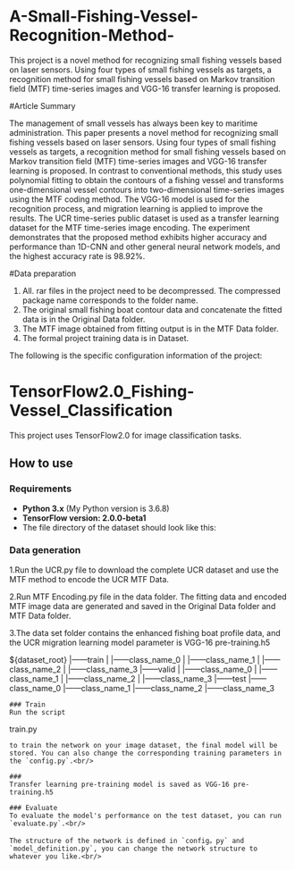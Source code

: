 # A-Small-Fishing-Vessel-Recognition-Method-
This project is a novel method for recognizing small fishing vessels based on laser sensors. Using four types of small fishing vessels as targets, a recognition method for small fishing vessels based on Markov transition field (MTF) time-series images and VGG-16 transfer learning is proposed. 

#Article Summary

The management of small vessels has always been key to maritime administration. This paper presents a novel method for recognizing small fishing vessels based on laser sensors. Using four types of small fishing vessels as targets, a recognition method for small fishing vessels based on Markov transition field (MTF) time-series images and VGG-16 transfer learning is proposed. In contrast to conventional methods, this study uses polynomial fitting to obtain the contours of a fishing vessel and transforms one-dimensional vessel contours into two-dimensional time-series images using the MTF coding method. The VGG-16 model is used for the recognition process, and migration learning is applied to improve the results. The UCR time-series public dataset is used as a transfer learning dataset for the MTF time-series image encoding. The experiment demonstrates that the proposed method exhibits higher accuracy and performance than 1D-CNN and other general neural network models, and the highest accuracy rate is 98.92%.

#Data preparation
1. All. rar files in the project need to be decompressed. The compressed package name corresponds to the folder name.
1. The original small fishing boat contour data and concatenate the fitted data is in the Original Data folder.
3. The MTF image obtained from fitting output is in the MTF Data folder.
4. The formal project training data is in Dataset.


The following is the specific configuration information of the project:
# TensorFlow2.0_Fishing-Vessel_Classification
This project uses TensorFlow2.0 for image classification tasks.

## How to use
### Requirements
+ **Python 3.x** (My Python version is 3.6.8)<br/>
+ **TensorFlow version: 2.0.0-beta1**<br/> 
+ The file directory of the dataset should look like this: <br/>

### Data generation
1.Run the UCR.py file to download the complete UCR dataset and use the MTF method to encode the  UCR MTF Data.

2.Run MTF Encoding.py file in the data folder. 
The fitting data and encoded MTF image data are generated and saved in the Original Data folder and MTF Data folder.

3.The data set folder contains the enhanced fishing boat profile data, and the UCR migration learning model parameter is VGG-16 pre-training.h5 


${dataset_root}
|——train
|   |——class_name_0
|   |——class_name_1
|   |——class_name_2
|   |——class_name_3
|——valid
|   |——class_name_0
|   |——class_name_1
|   |——class_name_2
|   |——class_name_3
|——test
    |——class_name_0
    |——class_name_1
    |——class_name_2
    |——class_name_3
```
### Train
Run the script
```
train.py
```
to train the network on your image dataset, the final model will be stored. You can also change the corresponding training parameters in the `config.py`.<br/>

### 
Transfer learning pre-training model is saved as VGG-16 pre-training.h5

### Evaluate
To evaluate the model's performance on the test dataset, you can run `evaluate.py`.<br/>

The structure of the network is defined in `config。py` and `model_definition.py`, you can change the network structure to whatever you like.<br/>


